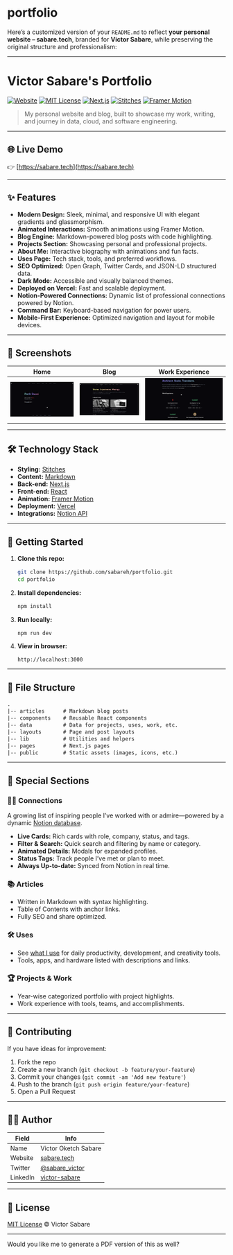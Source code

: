 # portfolio
Here’s a customized version of your `README.md` to reflect **your personal website – sabare.tech**, branded for **Victor Sabare**, while preserving the original structure and professionalism:

---

# Victor Sabare's Portfolio

[![Website](https://img.shields.io/website?url=https%3A%2F%2Fsabare.tech)](https://sabare.tech)
[![MIT License](https://img.shields.io/badge/license-MIT-blue.svg)](http://sabare.tech/license)
[![Next.js](https://img.shields.io/badge/built%20with-Next.js-000?logo=next.js)](https://nextjs.org/)
[![Stitches](https://img.shields.io/badge/styling-Stitches-8e44ad)](https://stitches.dev/)
[![Framer Motion](https://img.shields.io/badge/animation-Framer%20Motion-e17055)](https://www.framer.com/motion/)

> My personal website and blog, built to showcase my work, writing, and journey in data, cloud, and software engineering.

---

## 🌐 Live Demo

👉 [https://sabare.tech](https://sabare.tech)

---

## ✨ Features

* **Modern Design:** Sleek, minimal, and responsive UI with elegant gradients and glassmorphism.
* **Animated Interactions:** Smooth animations using Framer Motion.
* **Blog Engine:** Markdown-powered blog posts with code highlighting.
* **Projects Section:** Showcasing personal and professional projects.
* **About Me:** Interactive biography with animations and fun facts.
* **Uses Page:** Tech stack, tools, and preferred workflows.
* **SEO Optimized:** Open Graph, Twitter Cards, and JSON-LD structured data.
* **Dark Mode:** Accessible and visually balanced themes.
* **Deployed on Vercel:** Fast and scalable deployment.
* **Notion-Powered Connections:** Dynamic list of professional connections powered by Notion.
* **Command Bar:** Keyboard-based navigation for power users.
* **Mobile-First Experience:** Optimized navigation and layout for mobile devices.

---

## 📸 Screenshots

| Home                                               | Blog                                                   | Work Experience                                    |
| -------------------------------------------------- | ------------------------------------------------------ | -------------------------------------------------- |
| ![Home](public/static/images/Screenshots/Home.png) | ![Blog](public/static/images/Screenshots/Articles.png) | ![Work](public/static/images/Screenshots/Work.png) |

---

## 🛠️ Technology Stack

* **Styling:** [Stitches](https://stitches.dev/)
* **Content:** [Markdown](https://daringfireball.net/projects/markdown/)
* **Back-end:** [Next.js](https://nextjs.org/)
* **Front-end:** [React](https://reactjs.org/)
* **Animation:** [Framer Motion](https://www.framer.com/motion/)
* **Deployment:** [Vercel](https://vercel.com/)
* **Integrations:** [Notion API](https://developers.notion.com/)

---

## 🚀 Getting Started

1. **Clone this repo:**

   ```sh
   git clone https://github.com/sabareh/portfolio.git
   cd portfolio
   ```

2. **Install dependencies:**

   ```sh
   npm install
   ```

3. **Run locally:**

   ```sh
   npm run dev
   ```

4. **View in browser:**

   ```
   http://localhost:3000
   ```

---

## 📁 File Structure

```
.
|-- articles      # Markdown blog posts
|-- components    # Reusable React components
|-- data          # Data for projects, uses, work, etc.
|-- layouts       # Page and post layouts
|-- lib           # Utilities and helpers
|-- pages         # Next.js pages
|-- public        # Static assets (images, icons, etc.)
```

---

## 🌟 Special Sections

### 🧑‍💼 Connections

A growing list of inspiring people I’ve worked with or admire—powered by a dynamic [Notion database](https://sabare.tech/connections).

* **Live Cards:** Rich cards with role, company, status, and tags.
* **Filter & Search:** Quick search and filtering by name or category.
* **Animated Details:** Modals for expanded profiles.
* **Status Tags:** Track people I’ve met or plan to meet.
* **Always Up-to-date:** Synced from Notion in real time.

### 📚 Articles

* Written in Markdown with syntax highlighting.
* Table of Contents with anchor links.
* Fully SEO and share optimized.

### 🛠 Uses

* See [what I use](https://sabare.tech/uses) for daily productivity, development, and creativity tools.
* Tools, apps, and hardware listed with descriptions and links.

### 🏆 Projects & Work

* Year-wise categorized portfolio with project highlights.
* Work experience with tools, teams, and accomplishments.

---

## 🤝 Contributing

If you have ideas for improvement:

1. Fork the repo
2. Create a new branch (`git checkout -b feature/your-feature`)
3. Commit your changes (`git commit -am 'Add new feature'`)
4. Push to the branch (`git push origin feature/your-feature`)
5. Open a Pull Request

---

## 🙋‍♂️ Author

| Field    | Info                                                   |
| -------- | ------------------------------------------------------ |
| Name     | Victor Oketch Sabare                                   |
| Website  | [sabare.tech](https://sabare.tech)                     |
| Twitter  | [@sabare\_victor](https://twitter.com/sabare_victor)   |
| LinkedIn | [victor-sabare](https://linkedin.com/in/victor-sabare) |

---

## 📄 License

[MIT License](http://sabare.tech/license) © Victor Sabare

---

Would you like me to generate a PDF version of this as well?
